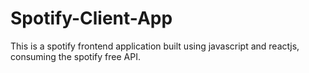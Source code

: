 # Spotify-Client-App
This is a spotify frontend application built using javascript and reactjs, consuming the spotify free API.
